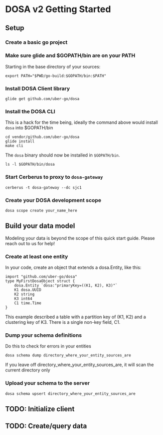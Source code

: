 # DOSA v2 Getting Started

## Setup

### Create a basic go project

### Make sure glide and $GOPATH/bin are on your PATH

Starting in the base directory of your sources:

    export PATH="$PWD/go-build:$GOPATH/bin:$PATH"

### Install DOSA Client library

    glide get github.com/uber-go/dosa

### Install the DOSA CLI

This is a hack for the time being, ideally the command above would install `dosa` into $GOPATH/bin

    cd vendor/github.com/uber-go/dosa
    glide install
    make cli

The `dosa` binary should now be installed in `$GOPATH/bin`.

    ls -l $GOPATH/bin/dosa

### Start Cerberus to proxy to `dosa-gateway`

    cerberus -t dosa-gateway --dc sjc1

### Create your DOSA development scope

    dosa scope create your_name_here

## Build your data model

Modeling your data is beyond the scope of this quick start guide. Please reach out to us for help!

### Create at least one entity

In your code, create an object that extends a dosa.Entity, like this:

    import "github.com/uber-go/dosa"
    type MyFirstDosaObject struct {
        dosa.Entity `dosa:"primaryKey=((K1, K2), K3)"`
        K1 dosa.UUID
        K2 string
        K3 int64
        C1 time.Time
    }

This example described a table with a partition key of (K1, K2) and
a clustering key of K3. There is a single non-key field, C1.

### Dump your schema definitions

Do this to check for errors in your entities

    dosa schema dump directory_where_your_entity_sources_are

If you leave off directory_where_your_entity_sources_are, it will scan the current directory only

### Upload your schema to the server

    dosa schema upsert directory_where_your_entity_sources_are

## TODO: Initialize client
## TODO: Create/query data
